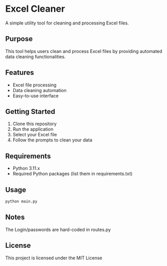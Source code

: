 # Excel Cleaner

A simple utility tool for cleaning and processing Excel files.

## Purpose
This tool helps users clean and process Excel files by providing automated data cleaning functionalities.

## Features
- Excel file processing
- Data cleaning automation
- Easy-to-use interface

## Getting Started
1. Clone this repository
2. Run the application
3. Select your Excel file
4. Follow the prompts to clean your data

## Requirements
- Python 3.11.x
- Required Python packages (list them in requirements.txt)

## Usage
```bash
python main.py
```
## Notes
The Login/passwords are hard-coded in routes.py


## License
This project is licensed under the MIT License